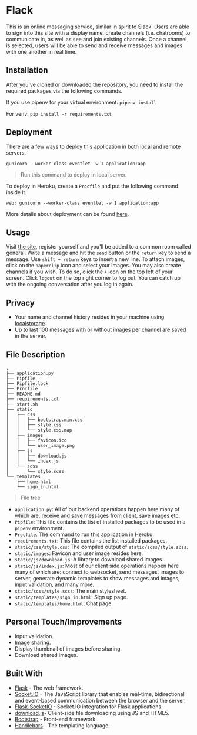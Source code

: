 
# Flack

This is an online messaging service, similar in spirit to Slack. Users are able to sign into this site with a display name, create channels (i.e. chatrooms) to communicate in, as well as see and join existing channels. Once a channel is selected, users will be able to send and receive messages and images with one another in real time.

## Installation
After you've cloned or downloaded the repository, you need to install the required packages via the following commands.

If you use pipenv for your virtual environment:
`pipenv install`

For venv:
`pip install -r requirements.txt`


## Deployment
There are a few ways to deploy this application in both local and remote servers.

    gunicorn --worker-class eventlet -w 1 application:app

> Run this command to deploy in local server.

To deploy in Heroku, create a `Procfile` and put the following command inside it.

    web: gunicorn --worker-class eventlet -w 1 application:app


More details about deployment can be found [here](https://flask-socketio.readthedocs.io/en/latest/#deployment).

## Usage
Visit [the site](https://flack-chat-application.herokuapp.com/), register yourself and you'll be added to a common room called general. Write a message and hit the `send` button or the `return` key to send a message. Use `shift + return` keys to insert a new line. To attach images, click on the `paperclip` icon and select your images. You may also create channels if you wish. To do so, click the `+` icon on the top left of your screen. Click `logout` on the top right corner to log out. You can catch up with the ongoing conversation after you log in again.

## Privacy
* Your name and channel history resides in your machine using [localstorage](https://developer.mozilla.org/en-US/docs/Web/API/Window/localStorage).
* Up to last 100 messages with or without images per channel are saved in the server.

## File Description

    .
    ├── application.py
    ├── Pipfile
    ├── Pipfile.lock
    ├── Procfile
    ├── README.md
    ├── requirements.txt
    ├── start.sh
    ├── static
    │   ├── css
    │   │   ├── bootstrap.min.css
    │   │   ├── style.css
    │   │   └── style.css.map
    │   ├── images
    │   │   ├── favicon.ico
    │   │   └── user_image.png
    │   ├── js
    │   │   ├── download.js
    │   │   └── index.js
    │   └── scss
    │       └── style.scss
    └── templates
        ├── home.html
        └── sign_in.html

> File tree

* `application.py`: All of our backend operations happen here many of which are: receive and save messages from client, save images etc.
* `Pipfile`: This file contains the list of installed packages to be used in a  `pipenv` environment.
* `Procfile`: The command to run this application in Heroku.
* `requirements.txt`: This file contains the list installed packages.
* `static/css/style.css`: The compiled output of `static/scss/style.scss`.
* `static/images`: Favicon and user image resides here.
* `static/js/download.js`: A library to download shared images.
* `static/js/index.js`: Most of our client side operations happen here many of which are: connect to websocket, send messages, images to server, generate dynamic templates to show messages and images, input validation, and many more.
* `static/scss/style.scss`: The main stylesheet.
* `static/templates/sign_in.html`: Sign up page.
* `static/templates/home.html`: Chat page.


## Personal Touch/Improvements
* Input validation.
* Image sharing.
* Display thumbnail of images before sharing.
* Download shared images.

## Built With

* [Flask](https://flask.palletsprojects.com/en/1.1.x/) - The web framework.
* [Socket.IO](https://socket.io/) - The JavaScript library that enables real-time, bidirectional and event-based communication between the browser and the server.
* [Flask-SocketIO](https://github.com/miguelgrinberg/Flask-SocketIO) - Socket.IO integration for Flask applications.
* [download.js](http://danml.com/download.html)- Client-side file downloading using JS and HTML5.
* [Bootstrap](https://getbootstrap.com/docs/4.0/getting-started/introduction/) - Front-end framework.
* [Handlebars](https://handlebarsjs.com/) - The templating language.
